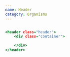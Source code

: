```yaml
---
name: Header
category: Organisms
---
```


```header.html

<header class="header">
	<div class="container">

	</div>
</header>

```
